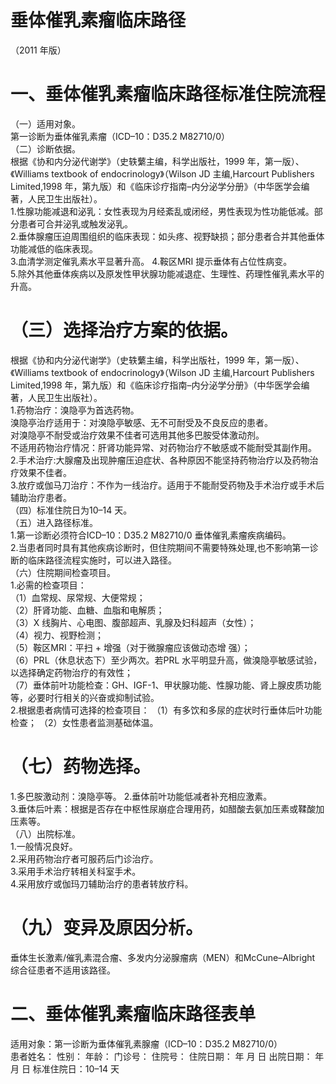 # 垂体催乳素瘤临床路径  
（2011 年版）  
# 一、垂体催乳素瘤临床路径标准住院流程  
（一）适用对象。  
第一诊断为垂体催乳素瘤（ICD–10：D35.2 M82710/0）  
（二）诊断依据。  
根据《协和内分泌代谢学》（史轶蘩主编，科学出版社，1999 年，第一版）、《Williams textbook of endocrinology》（Wilson JD 主编,Harcourt Publishers Limited,1998 年，第九版）和《临床诊疗指南–内分泌学分册》（中华医学会编著，人民卫生出版社）。  
1.性腺功能减退和泌乳：女性表现为月经紊乱或闭经，男性表现为性功能低减。部分患者可合并泌乳或触发泌乳。  
2.垂体腺瘤压迫周围组织的临床表现：如头疼、视野缺损；部分患者合并其他垂体功能减低的临床表现。  
3.血清学测定催乳素水平显著升高。 4.鞍区MRI 提示垂体有占位性病变。  
5.除外其他垂体疾病以及原发性甲状腺功能减退症、生理性、药理性催乳素水平的升高。  
# （三）选择治疗方案的依据。  
根据《协和内分泌代谢学》（史轶蘩主编，科学出版社，1999 年，第一版）、《Williams textbook of endocrinology》（Wilson JD 主编,Harcourt Publishers Limited,1998 年，第九版）和《临床诊疗指南–内分泌学分册》（中华医学会编著，人民卫生出版社）。  
1.药物治疗：溴隐亭为首选药物。  
溴隐亭治疗适用于：对溴隐亭敏感、无不可耐受及不良反应的患者。  
对溴隐亭不耐受或治疗效果不佳者可选用其他多巴胺受体激动剂。  
不适用药物治疗情况：肝肾功能异常、对药物治疗不敏感或不能耐受其副作用。  
2.手术治疗:大腺瘤及出现肿瘤压迫症状、各种原因不能坚持药物治疗以及药物治疗效果不佳者。  
3.放疗或伽马刀治疗：不作为一线治疗。适用于不能耐受药物及手术治疗或手术后辅助治疗患者。  
（四）标准住院日为10–14 天。  
（五）进入路径标准。  
1.第一诊断必须符合ICD–10：D35.2 M82710/0 垂体催乳素瘤疾病编码。  
2.当患者同时具有其他疾病诊断时，但住院期间不需要特殊处理,也不影响第一诊断的临床路径流程实施时，可以进入路径。  
（六）住院期间检查项目。  
1.必需的检查项目：  
（1）血常规、尿常规、大便常规；  
（2）肝肾功能、血糖、血脂和电解质；  
（3）X 线胸片、心电图、腹部超声、乳腺及妇科超声（女性）；  
（4）视力、视野检测；  
（5）鞍区MRI：平扫 $+$ 增强（对于微腺瘤应该做动态增 强）；  
（6）PRL（休息状态下）至少两次。若PRL 水平明显升高，做溴隐亭敏感试验，以选择确定药物治疗的有效性；  
（7）垂体前叶功能检查：GH、IGF-1、甲状腺功能、性腺功能、肾上腺皮质功能等，必要时行相关的兴奋或抑制试验。  
2.根据患者病情可选择的检查项目： （1）有多饮和多尿的症状时行垂体后叶功能检查； （2）女性患者监测基础体温。  
# （七）药物选择。  
1.多巴胺激动剂：溴隐亭等。 2.垂体前叶功能低减者补充相应激素。  
3.垂体后叶素：根据是否存在中枢性尿崩症合理用药，如醋酸去氨加压素或鞣酸加压素等。  
（八）出院标准。  
1.一般情况良好。  
2.采用药物治疗者可服药后门诊治疗。  
3.采用手术治疗转相关科室手术。  
4.采用放疗或伽玛刀辅助治疗的患者转放疗科。  
# （九）变异及原因分析。  
垂体生长激素/催乳素混合瘤、多发内分泌腺瘤病（MEN）和McCune–Albright 综合征患者不适用该路径。  
# 二、垂体催乳素瘤临床路径表单  
适用对象：第一诊断为垂体催乳素腺瘤（ICD–10：D35.2 M82710/0）  
患者姓名：        性别：        年龄：       门诊号：        住院号：             住院日期：     年    月    日  出院日期：    年   月   日 标准住院日：10–14 天  
